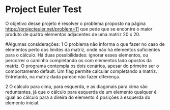 Project Euler Test
==================
O objetivo desse projeto é resolver o problema proposto na página https://projecteuler.net/problem=11
que pede que se encontre o maior produto de quatro elementos adjacentes de uma matriz 20 x 20.

#Algumas considerações:
1 O problema não informa o que fazer no caso de elementos perto dos limites da matriz, onde não há elementos suficientes para o cálculo. Há duas possibilidades: ignorar esses elementos, ou percorrer o caminho completando os com elementos lado opostos da matriz. O programa contempla os dois cenários, apesar do primeiro ser o comportamento default. Um flag permite calcular completando a matriz. Entretanto, na matriz dada parece não fazer diferença.

2 O cálculo para cima, para esquerda, e as diagonais para cima são reduntantes, já que o cálculo para esquerda de um elemento qualquer é igual ao cálculo para a direira do elemento 4 posições à esquerda do elemento inicial. 

